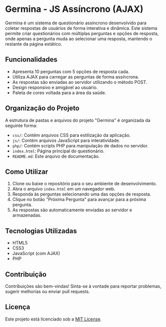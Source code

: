 # Germina - JS Assíncrono (AJAX)

Germina é um sistema de questionário assíncrono desenvolvido para coletar respostas de usuários de forma interativa e dinâmica. Este sistema permite criar questionários com múltiplas perguntas e opções de resposta, onde apenas a pergunta muda ao selecionar uma resposta, mantendo o restante da página estático.

## Funcionalidades

- Apresenta 10 perguntas com 5 opções de resposta cada.
- Utiliza AJAX para carregar as perguntas de forma assíncrona.
- As respostas são enviadas ao servidor utilizando o método POST.
- Design responsivo e amigável ao usuário.
- Paleta de cores voltada para a área da saúde.

## Organização do Projeto

A estrutura de pastas e arquivos do projeto "Germina" é organizada da seguinte forma:

- `css/`: Contém arquivos CSS para estilização da aplicação.
- `js/`: Contém arquivos JavaScript para interatividade.
- `php/`: Contém scripts PHP para manipulação de dados no servidor.
- `index.html`: Página principal do questionário.
- `README.md`: Este arquivo de documentação.

## Como Utilizar

1. Clone ou baixe o repositório para o seu ambiente de desenvolvimento.
2. Abra o arquivo `index.html` em um navegador web.
3. Responda às perguntas selecionando uma das opções de resposta.
4. Clique no botão "Próxima Pergunta" para avançar para a próxima pergunta.
5. As respostas são automaticamente enviadas ao servidor e armazenadas.

## Tecnologias Utilizadas

- HTML5
- CSS3
- JavaScript (com AJAX)
- PHP

## Contribuição

Contribuições são bem-vindas! Sinta-se à vontade para reportar problemas, sugerir melhorias ou enviar pull requests.

## Licença

Este projeto está licenciado sob a [MIT License](https://opensource.org/licenses/MIT).
